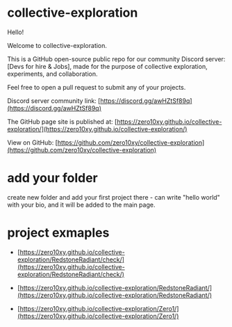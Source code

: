 # collective-exploration

Hello!

Welcome to collective-exploration.

This is a GitHub open-source public repo for our  community Discord server: [Devs for hire & Jobs], made for the purpose of collective exploration, experiments, and collaboration.

Feel free to open a pull request to submit any of your projects.

Discord server community link: [https://discord.gg/awHZtSf89q](https://discord.gg/awHZtSf89q)

The GitHub page site is published at: [https://zero10xy.github.io/collective-exploration/](https://zero10xy.github.io/collective-exploration/)

View on GitHub: [https://github.com/zero10xy/collective-exploration](https://github.com/zero10xy/collective-exploration)

# add your folder

create new folder and add your first project there - can write "hello world" with your bio, and it will be added to the main page.

# project exmaples

* [https://zero10xy.github.io/collective-exploration/RedstoneRadiant/check/](https://zero10xy.github.io/collective-exploration/RedstoneRadiant/check/)

* [https://zero10xy.github.io/collective-exploration/RedstoneRadiant/](https://zero10xy.github.io/collective-exploration/RedstoneRadiant/)

* [https://zero10xy.github.io/collective-exploration/Zero1/](https://zero10xy.github.io/collective-exploration/Zero1/)
